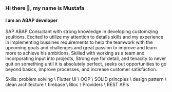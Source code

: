 ### Hi there 👋, my name is Mustafa
#### I am an ABAP developer

SAP ABAP Consultant with strong knowledge in developing customizing soultions. 
Excited to utilize my attention to details skills and my experience in 
implementing bussines requirements to help the teamwork with the upcoming goals 
and challenges and great passion to improve and learn more to achieve his ambitions, Skilled with working as a team and incorporating input into projects, Strong eye for detail, and tenacity to never quit on something until it is absolutely perfect, seeks out opportunities to go beyond basics, improve processes, and 
increase customer satisfaction.


Skills: problem solving \ Flutter UI \ OOP \ SOLID princples \ design pattern \ clean architecture \ firebase \ Bloc \ Providers \ REST APIs  






